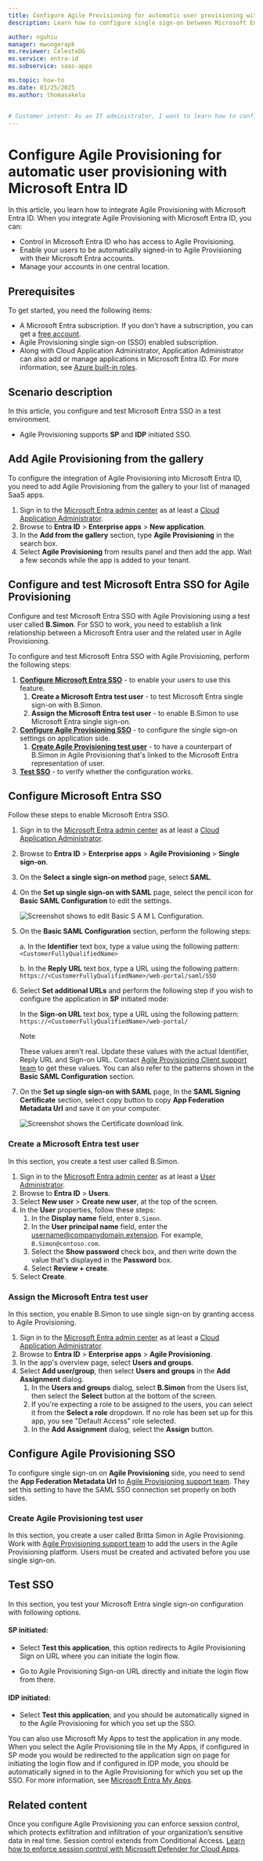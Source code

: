 ```yaml
---
title: Configure Agile Provisioning for automatic user provisioning with Microsoft Entra ID
description: Learn how to configure single sign-on between Microsoft Entra ID and Agile Provisioning.

author: nguhiu
manager: mwongerapk
ms.reviewer: CelesteDG
ms.service: entra-id
ms.subservice: saas-apps

ms.topic: how-to
ms.date: 03/25/2025
ms.author: thomasakelo


# Customer intent: As an IT administrator, I want to learn how to configure single sign-on between Microsoft Entra ID and Agile Provisioning so that I can control who has access to Agile Provisioning, enable automatic sign-in with Microsoft Entra accounts, and manage my accounts in one central location.
---
```


# Configure Agile Provisioning for automatic user provisioning with Microsoft Entra ID

In this article,  you learn how to integrate Agile Provisioning with Microsoft Entra ID. When you integrate Agile Provisioning with Microsoft Entra ID, you can:

* Control in Microsoft Entra ID who has access to Agile Provisioning.
* Enable your users to be automatically signed-in to Agile Provisioning with their Microsoft Entra accounts.
* Manage your accounts in one central location.

## Prerequisites

To get started, you need the following items:

* A Microsoft Entra subscription. If you don't have a subscription, you can get a [free account](https://azure.microsoft.com/free/).
* Agile Provisioning single sign-on (SSO) enabled subscription.
* Along with Cloud Application Administrator, Application Administrator can also add or manage applications in Microsoft Entra ID.
For more information, see [Azure built-in roles](~/identity/role-based-access-control/permissions-reference.md).

## Scenario description

In this article,  you configure and test Microsoft Entra SSO in a test environment.

* Agile Provisioning supports **SP** and **IDP** initiated SSO.

## Add Agile Provisioning from the gallery

To configure the integration of Agile Provisioning into Microsoft Entra ID, you need to add Agile Provisioning from the gallery to your list of managed SaaS apps.

1. Sign in to the [Microsoft Entra admin center](https://entra.microsoft.com) as at least a [Cloud Application Administrator](~/identity/role-based-access-control/permissions-reference.md#cloud-application-administrator).
1. Browse to **Entra ID** > **Enterprise apps** > **New application**.
1. In the **Add from the gallery** section, type **Agile Provisioning** in the search box.
1. Select **Agile Provisioning** from results panel and then add the app. Wait a few seconds while the app is added to your tenant.

<a name='configure-and-test-azure-ad-sso-for-agile-provisioning'></a>

## Configure and test Microsoft Entra SSO for Agile Provisioning

Configure and test Microsoft Entra SSO with Agile Provisioning using a test user called **B.Simon**. For SSO to work, you need to establish a link relationship between a Microsoft Entra user and the related user in Agile Provisioning.

To configure and test Microsoft Entra SSO with Agile Provisioning, perform the following steps:

1. **[Configure Microsoft Entra SSO](#configure-azure-ad-sso)** - to enable your users to use this feature.
    1. **Create a Microsoft Entra test user** - to test Microsoft Entra single sign-on with B.Simon.
    1. **Assign the Microsoft Entra test user** - to enable B.Simon to use Microsoft Entra single sign-on.
1. **[Configure Agile Provisioning SSO](#configure-agile-provisioning-sso)** - to configure the single sign-on settings on application side.
    1. **[Create Agile Provisioning test user](#create-agile-provisioning-test-user)** - to have a counterpart of B.Simon in Agile Provisioning that's linked to the Microsoft Entra representation of user.
1. **[Test SSO](#test-sso)** - to verify whether the configuration works.

<a name='configure-azure-ad-sso'></a>

## Configure Microsoft Entra SSO

Follow these steps to enable Microsoft Entra SSO.

1. Sign in to the [Microsoft Entra admin center](https://entra.microsoft.com) as at least a [Cloud Application Administrator](~/identity/role-based-access-control/permissions-reference.md#cloud-application-administrator).
1. Browse to **Entra ID** > **Enterprise apps** > **Agile Provisioning** > **Single sign-on**.
1. On the **Select a single sign-on method** page, select **SAML**.
1. On the **Set up single sign-on with SAML** page, select the pencil icon for **Basic SAML Configuration** to edit the settings.

    ![Screenshot shows to edit Basic S A M L Configuration.](common/edit-urls.png "Basic Configuration")

1. On the **Basic SAML Configuration** section, perform the following steps:

    a. In the **Identifier** text box, type a value using the following pattern:
    `<CustomerFullyQualifiedName>`
    
    b. In the **Reply URL** text box, type a URL using the following pattern:
    `https://<CustomerFullyQualifiedName>/web-portal/saml/SSO`

1. Select **Set additional URLs** and perform the following step if you wish to configure the application in **SP** initiated mode:

    In the **Sign-on URL** text box, type a URL using the following pattern:
    `https://<CustomerFullyQualifiedName>/web-portal/`

    > [!NOTE]
	> These values aren't real. Update these values with the actual Identifier, Reply URL and Sign-on URL. Contact [Agile Provisioning Client support team](mailto:support@flexcomlabs.com) to get these values. You can also refer to the patterns shown in the **Basic SAML Configuration** section.

1. On the **Set up single sign-on with SAML** page, In the **SAML Signing Certificate** section, select copy button to copy **App Federation Metadata Url** and save it on your computer.

	![Screenshot shows the Certificate download link.](common/copy-metadataurl.png "Certificate")

<a name='create-an-azure-ad-test-user'></a>

### Create a Microsoft Entra test user

In this section, you create a test user called B.Simon.

1. Sign in to the [Microsoft Entra admin center](https://entra.microsoft.com) as at least a [User Administrator](~/identity/role-based-access-control/permissions-reference.md#user-administrator).
1. Browse to **Entra ID** > **Users**.
1. Select **New user** > **Create new user**, at the top of the screen.
1. In the **User** properties, follow these steps:
   1. In the **Display name** field, enter `B.Simon`.  
   1. In the **User principal name** field, enter the username@companydomain.extension. For example, `B.Simon@contoso.com`.
   1. Select the **Show password** check box, and then write down the value that's displayed in the **Password** box.
   1. Select **Review + create**.
1. Select **Create**.

<a name='assign-the-azure-ad-test-user'></a>

### Assign the Microsoft Entra test user

In this section, you enable B.Simon to use single sign-on by granting access to Agile Provisioning.

1. Sign in to the [Microsoft Entra admin center](https://entra.microsoft.com) as at least a [Cloud Application Administrator](~/identity/role-based-access-control/permissions-reference.md#cloud-application-administrator).
1. Browse to **Entra ID** > **Enterprise apps** > **Agile Provisioning**.
1. In the app's overview page, select **Users and groups**.
1. Select **Add user/group**, then select **Users and groups** in the **Add Assignment** dialog.
   1. In the **Users and groups** dialog, select **B.Simon** from the Users list, then select the **Select** button at the bottom of the screen.
   1. If you're expecting a role to be assigned to the users, you can select it from the **Select a role** dropdown. If no role has been set up for this app, you see "Default Access" role selected.
   1. In the **Add Assignment** dialog, select the **Assign** button.

## Configure Agile Provisioning SSO

To configure single sign-on on **Agile Provisioning** side, you need to send the **App Federation Metadata Url** to [Agile Provisioning support team](mailto:support@flexcomlabs.com). They set this setting to have the SAML SSO connection set properly on both sides.

### Create Agile Provisioning test user

In this section, you create a user called Britta Simon in Agile Provisioning. Work with [Agile Provisioning support team](mailto:support@flexcomlabs.com) to add the users in the Agile Provisioning platform. Users must be created and activated before you use single sign-on.

## Test SSO 

In this section, you test your Microsoft Entra single sign-on configuration with following options. 

#### SP initiated:

* Select **Test this application**, this option redirects to Agile Provisioning Sign on URL where you can initiate the login flow.  

* Go to Agile Provisioning Sign-on URL directly and initiate the login flow from there.

#### IDP initiated:

* Select **Test this application**, and you should be automatically signed in to the Agile Provisioning for which you set up the SSO. 

You can also use Microsoft My Apps to test the application in any mode. When you select the Agile Provisioning tile in the My Apps, if configured in SP mode you would be redirected to the application sign on page for initiating the login flow and if configured in IDP mode, you should be automatically signed in to the Agile Provisioning for which you set up the SSO. For more information, see [Microsoft Entra My Apps](/azure/active-directory/manage-apps/end-user-experiences#azure-ad-my-apps).

## Related content

Once you configure Agile Provisioning you can enforce session control, which protects exfiltration and infiltration of your organization’s sensitive data in real time. Session control extends from Conditional Access. [Learn how to enforce session control with Microsoft Defender for Cloud Apps](/cloud-app-security/proxy-deployment-any-app).
